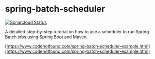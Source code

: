 # spring-batch-scheduler

[![Sonarcloud Status](https://sonarcloud.io/api/project_badges/measure?project=com.codenotfound%3Aspring-batch-scheduler&metric=alert_status)](https://sonarcloud.io/dashboard?id=com.codenotfound%3Aspring-batch-scheduler)

A detailed step-by-step tutorial on how to use a scheduler to run Spring Batch jobs using Spring Boot and Maven.

[https://www.codenotfound.com/spring-batch-scheduler-example.html](https://www.codenotfound.com/spring-batch-scheduler-example.html)
